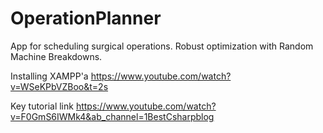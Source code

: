 # OperationPlanner
App for scheduling surgical operations. Robust optimization with Random Machine Breakdowns.

Installing XAMPP'a https://www.youtube.com/watch?v=WSeKPbVZBoo&t=2s

Key tutorial link https://www.youtube.com/watch?v=F0GmS6IWMk4&ab_channel=1BestCsharpblog

